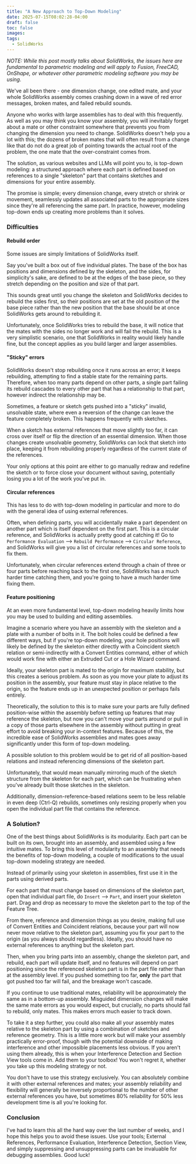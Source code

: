 ```yaml
---
title: "A New Approach to Top-Down Modeling"
date: 2025-07-15T08:02:28-04:00
draft: false
toc: false
images:
tags:
  - SolidWorks
---
```


*NOTE: While this post mostly talks about SolidWorks, the issues here are fundamental to parametric modeling and will apply to Fusion, FreeCAD, OnShape, or whatever other parametric modeling software you may be using.*

We've all been there - one dimension change, one edited mate, and your whole SolidWorks assembly comes crashing down in a wave of red error messages, broken mates, and failed rebuild sounds.

Anyone who works with large assemblies has to deal with this frequently. As well as you may think you know your assembly, you will inevitably forget about a mate or other constraint somewhere that prevents you from changing the dimension you need to change. SolidWorks doesn't help you a lot with this; the dozens of broken mates that will often result from a change like that do not do a great job of pointing towards the actual root of the problem, the one mate that the over-constraint comes from.

The solution, as various websites and LLMs will point you to, is top-down modeling: a structured approach where each part is defined based on references to a single "skeleton" part that contains sketches and dimensions for your entire assembly.

The promise is simple; every dimension change, every stretch or shrink or movement, seamlessly updates all associated parts to the appropriate sizes since they're all referencing the same part. In practice, however, modeling top-down ends up creating more problems than it solves.

### Difficulties
#### Rebuild order
Some issues are simply limitations of SolidWorks itself.

Say you've built a box out of five individual plates. The base of the box has positions and dimensions defined by the skeleton, and the sides, for simplicity's sake, are defined to be at the edges of the base piece, so they stretch depending on the position and size of that part.

This sounds great until you change the skeleton and SolidWorks decides to rebuild the sides first, so their positions are set at the old position of the base piece rather than the new position that the base should be at once SolidWorks gets around to rebuilding it.

Unfortunately, once SolidWorks tries to rebuild the base, it will notice that the mates with the sides no longer work and will fail the rebuild. This is a very simplistic scenario, one that SolidWorks in reality would likely handle fine, but the concept applies as you build larger and larger assemblies.
	
#### "Sticky" errors
SolidWorks doesn't stop rebuilding once it runs across an error; it keeps rebuilding, attempting to find a stable state for the remaining parts. Therefore, when too many parts depend on other parts, a single part failing its rebuild cascades to every other part that has a relationship to that part, however indirect the relationship may be.

Sometimes, a feature or sketch gets pushed into a "sticky" invalid, unsolvable state, where even a reversion of the change can leave the feature completely broken. This happens frequently with sketches.

When a sketch has external references that move slightly too far, it can cross over itself or flip the direction of an essential dimension. When those changes create unsolvable geometry, SolidWorks can lock that sketch into place, keeping it from rebuilding properly regardless of the current state of the references.

Your only options at this point are either to go manually redraw and redefine the sketch or to force close your document without saving, potentially losing you a lot of the work you've put in.

#### Circular references
This has less to do with top-down modeling in particular and more to do with the general idea of using external references. 

Often, when defining parts, you will accidentally make a part dependent on another part which is itself dependent on the first part. This is a circular reference, and SolidWorks is actually pretty good at catching it! Go to `Performance Evaluation` --> `Rebuild Performance` --> `Circular Reference`, and SolidWorks will give you a list of circular references and some tools to fix them.

Unfortunately, when circular references extend through a chain of three or four parts before reaching back to the first one, SolidWorks has a much harder time catching them, and you're going to have a much harder time fixing them.

#### Feature positioning
At an even more fundamental level, top-down modeling heavily limits how you may be used to building and editing assemblies.

Imagine a scenario where you have an assembly with the skeleton and a plate with a number of bolts in it. The bolt holes could be defined a few different ways, but if you're top-down modeling, your hole positions will likely be defined by the skeleton either directly with a Coincident sketch relation or semi-indirectly with a Convert Entities command, either of which would work fine with either an Extruded Cut or a Hole Wizard command.

Ideally, your skeleton part is mated to the origin for maximum stability, but this creates a serious problem. As soon as you move your plate to adjust its position in the assembly, your feature must stay in place relative to the origin, so the feature ends up in an unexpected position or perhaps fails entirely.

Theoretically, the solution to this is to make sure your parts are fully defined position-wise within the assembly before setting up features that may reference the skeleton, but now you can't move your parts around or pull in a copy of those parts elsewhere in the assembly without putting in great effort to avoid breaking your in-context features. Because of this, the incredible ease of SolidWorks assemblies and mates goes away significantly under this form of top-down modeling.

A possible solution to this problem would be to get rid of all position-based relations and instead referencing dimensions of the skeleton part.

Unfortunately, that would mean manually mirroring much of the sketch structure from the skeleton for each part, which can be frustrating when you've already built those sketches in the skeleton.

Additionally, dimension-reference-based relations seem to be less reliable in even deep (Ctrl-Q) rebuilds, sometimes only resizing properly when you open the individual part file that contains the reference.

### A Solution?
One of the best things about SolidWorks is its modularity. Each part can be built on its own, brought into an assembly, and assembled using a few intuitive mates. To bring this level of modularity to an assembly that needs the benefits of top-down modeling, a couple of modifications to the usual top-down modeling strategy are needed.

Instead of primarily using your skeleton in assemblies, first use it in the parts using derived parts.

For each part that must change based on dimensions of the skeleton part, open that individual part file, do `Insert` --> `Part`, and insert your skeleton part. Drag and drop as necessary to move the skeleton part to the top of the Feature Tree.

From there, reference and dimension things as you desire, making full use of Convert Entities and Coincident relations, because your part will now never move relative to the skeleton part, assuming you fix your part to the origin (as you always should regardless). Ideally, you should have no external references to anything but the skeleton part.

Then, when you bring parts into an assembly, change the skeleton part, and rebuild, each part will update itself, and no features will depend on part positioning since the referenced skeleton part is in the part file rather than at the assembly level. If you pushed something too far, **only** the part that got pushed too far will fail, and the breakage won't cascade.

If you continue to use traditional mates, reliability will be approximately the same as in a bottom-up assembly. Misguided dimension changes will make the same mate errors as you would expect, but crucially, no parts should fail to rebuild, only mates. This makes errors much easier to track down.

To take it a step further, you could also make all your assembly mates relative to the skeleton part by using a combination of sketches and reference geometry. This is a little more work but will make your assembly practically error-proof, though with the potential downside of making interference and other impossible placements less obvious. If you aren't using them already, this is when your Interference Detection and Section View tools come in. Add them to your toolbox! You won't regret it, whether you take up this modeling strategy or not.

You don't have to use this strategy exclusively. You can absolutely combine it with other external references and mates; your assembly reliability and flexibility will generally be inversely proportional to the number of other external references you have, but sometimes 80% reliability for 50% less development time is all you're looking for.

### Conclusion
I've had to learn this all the hard way over the last number of weeks, and I hope this helps you to avoid these issues. Use your tools; External References, Performance Evaluation, Interference Detection, Section View, and simply suppressing and unsuppressing parts can be invaluable for debugging assemblies. Good luck!